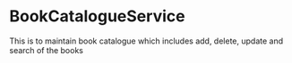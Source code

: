 # BookCatalogueService
This is to maintain book catalogue which includes add, delete, update and search of the books
